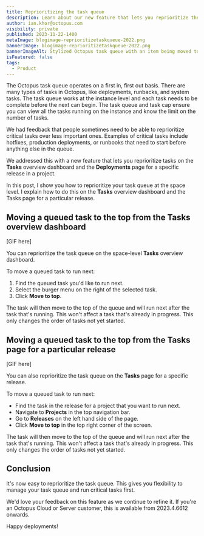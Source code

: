 ```yaml
---
title: Reprioritizing the task queue
description: Learn about our new feature that lets you reprioritize the task queue in Octopus.
author: ian.khor@octopus.com
visibility: private
published: 2023-11-22-1400
metaImage: blogimage-reprioritizetaskqueue-2022.png
bannerImage: blogimage-reprioritizetaskqueue-2022.png
bannerImageAlt: Stylized Octopus task queue with an item being moved to number one position.
isFeatured: false
tags: 
  - Product
---
```


The Octopus task queue operates on a first in, first out basis. There are many types of tasks in Octopus, like deployments, runbacks, and system tasks. The task queue works at the instance level and each task needs to be complete before the next can begin. The task queue and task cap ensure you can view all the tasks running on the instance and know the limit on the number of tasks.

We had feedback that people sometimes need to be able to reprioritize critical tasks over less important ones. Examples of critical tasks include hotfixes, production deployments, or runbooks that need to start before anything else in the queue.

We addressed this with a new feature that lets you reprioritize tasks on the **Tasks** overview dashboard and the **Deployments** page for a specific release in a project.

In this post, I show you how to reprioritize your task queue at the space level. I explain how to do this on the **Tasks** overview dashboard and the Tasks page for a particular release.

## Moving a queued task to the top from the Tasks overview dashboard
[GIF here]

You can reprioritize the task queue on the space-level **Tasks** overview dashboard. 

To move a queued task to run next:

1. Find the queued task you'd like to run next.
1. Select the burger menu on the right of the selected task.
1. Click **Move to top**.

The task will then move to the top of the queue and will run next after the task that's running. This won't affect a task that's already in progress. This only changes the order of tasks not yet started.


## Moving a queued task to the top from the Tasks page for a particular release
[GIF here]

You can also reprioritize the task queue on the **Tasks** page for a specific release. 

To move a queued task to run next:

- Find the task in the release for a project that you want to run next.
- Navigate to **Projects** in the top navigation bar.
- Go to **Releases** on the left hand side of the page.
- Click **Move to top** in the top right corner of the screen.

The task will then move to the top of the queue and will run next after the task that's running. This won't affect a task that's already in progress. This only changes the order of tasks not yet started.

## Conclusion

It's now easy to reprioritize the task queue. This gives you flexibility to manage your task queue and run critical tasks first. 

We'd love your feedback on this feature as we continue to refine it. If you're an Octopus Cloud or Server customer, this is available from 2023.4.6612 onwards.

Happy deployments!